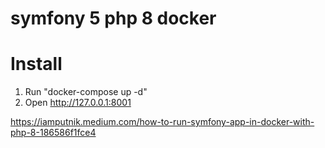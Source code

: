 # symfony 5 php 8 docker

# Install
1. Run "docker-compose up -d"
2. Open http://127.0.0.1:8001


https://iamputnik.medium.com/how-to-run-symfony-app-in-docker-with-php-8-186586f1fce4



